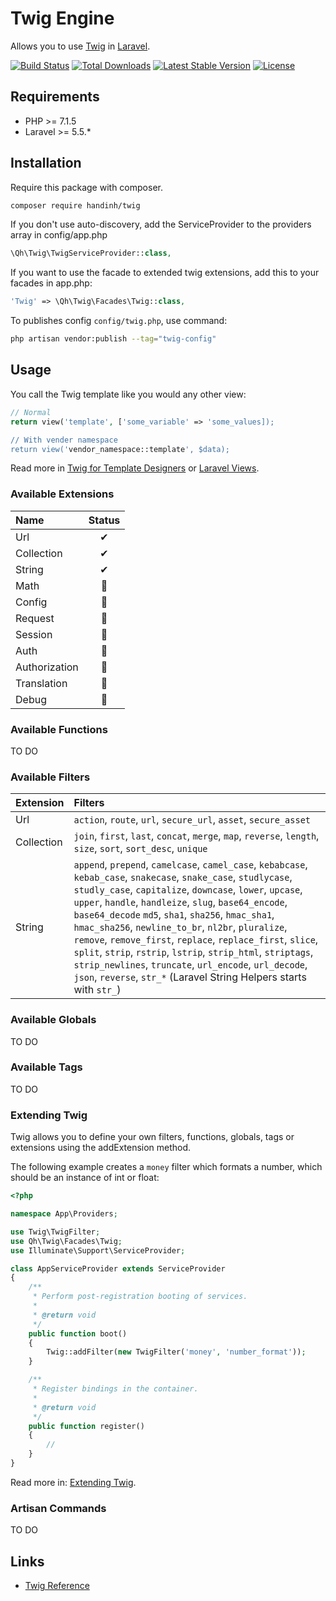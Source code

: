 # Twig Engine

Allows you to use [Twig](https://twig.symfony.com/) in [Laravel](https://laravel.com/).

[![Build Status](https://api.travis-ci.org/dinhquochan/twig.svg)](https://travis-ci.org/dinhquochan/twig)
[![Total Downloads](https://poser.pugx.org/handinh/twig/d/total.svg)](https://packagist.org/packages/handinh/twig)
[![Latest Stable Version](https://poser.pugx.org/handinh/twig/v/stable.svg)](https://packagist.org/packages/handinh/twig)
[![License](https://poser.pugx.org/handinh/twig/license.svg)](https://packagist.org/packages/handinh/twig)

## Requirements

- PHP >= 7.1.5
- Laravel >= 5.5.*

## Installation

Require this package with composer.

```bash
composer require handinh/twig
```

If you don't use auto-discovery, add the ServiceProvider to the providers array in config/app.php

```php
\Qh\Twig\TwigServiceProvider::class,
```

If you want to use the facade to extended twig extensions, add this to your facades in app.php:

```php
'Twig' => \Qh\Twig\Facades\Twig::class,
```

To publishes config `config/twig.php`, use command:

```bash
php artisan vendor:publish --tag="twig-config"
```
## Usage

You call the Twig template like you would any other view:

```php
// Normal
return view('template', ['some_variable' => 'some_values]);

// With vender namespace
return view('vendor_namespace::template', $data);
```

Read more in [Twig for Template Designers](https://twig.symfony.com/doc/2.x/templates.html) or [Laravel Views](https://laravel.com/docs/5.7/views).

### Available Extensions

| Name  | Status |
| :--- | :---: |
| Url  | ✔ |
| Collection | ✔ |
| String | ✔ |
| Math | 🍔 |
| Config | 🍔 |
| Request | 🍔 |
| Session | 🍔 |
| Auth | 🍔 |
| Authorization | 🍔 |
| Translation | 🍔 |
| Debug | 🍔 |

### Available Functions

TO DO

### Available Filters

| Extension  | Filters |
| :--- | :--- |
| Url  | `action`, `route`, `url`, `secure_url`, `asset`, `secure_asset` |
| Collection  | `join`, `first`, `last`, `concat`, `merge`, `map`, `reverse`, `length`, `size`, `sort`, `sort_desc`, `unique` |
| String | `append`, `prepend`, `camelcase`, `camel_case`, `kebabcase`, `kebab_case`, `snakecase`, `snake_case`, `studlycase`, `studly_case`, `capitalize`, `downcase`, `lower`, `upcase`, `upper`, `handle`, `handleize`, `slug`, `base64_encode`, `base64_decode` `md5`, `sha1`, `sha256`, `hmac_sha1`, `hmac_sha256`, `newline_to_br`, `nl2br`, `pluralize`, `remove`, `remove_first`, `replace`, `replace_first`, `slice`, `split`, `strip`, `rstrip`, `lstrip`, `strip_html`, `striptags`, `strip_newlines`, `truncate`, `url_encode`, `url_decode`, `json`, `reverse`, `str_*` (Laravel String Helpers starts with `str_`)

### Available Globals

TO DO

### Available Tags

TO DO

### Extending Twig

Twig allows you to define your own filters, functions, globals, tags or extensions using the addExtension method.

The following example creates a `money` filter which formats a number, which should be an instance of int or float:

```php
<?php

namespace App\Providers;

use Twig\TwigFilter;
use Qh\Twig\Facades\Twig;
use Illuminate\Support\ServiceProvider;

class AppServiceProvider extends ServiceProvider
{
    /**
     * Perform post-registration booting of services.
     *
     * @return void
     */
    public function boot()
    {
        Twig::addFilter(new TwigFilter('money', 'number_format'));
    }

    /**
     * Register bindings in the container.
     *
     * @return void
     */
    public function register()
    {
        //
    }
}
```

Read more in: [Extending Twig](https://twig.symfony.com/doc/2.x/advanced.html).

### Artisan Commands

TO DO

## Links

- [Twig Reference](https://twig.symfony.com/doc/2.x/)
